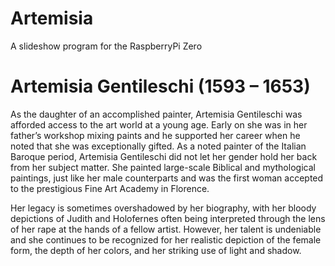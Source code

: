 # Artemisia
A slideshow program for the RaspberryPi Zero

# Artemisia Gentileschi (1593 – 1653)
As the daughter of an accomplished painter, Artemisia Gentileschi was afforded access to the art world at a young age. Early on she was in her father’s workshop mixing paints and he supported her career when he noted that she was exceptionally gifted. As a noted painter of the Italian Baroque period, Artemisia Gentileschi did not let her gender hold her back from her subject matter. She painted large-scale Biblical and mythological paintings, just like her male counterparts and was the first woman accepted to the prestigious Fine Art Academy in Florence.

Her legacy is sometimes overshadowed by her biography, with her bloody depictions of Judith and Holofernes often being interpreted through the lens of her rape at the hands of a fellow artist. However, her talent is undeniable and she continues to be recognized for her realistic depiction of the female form, the depth of her colors, and her striking use of light and shadow.
